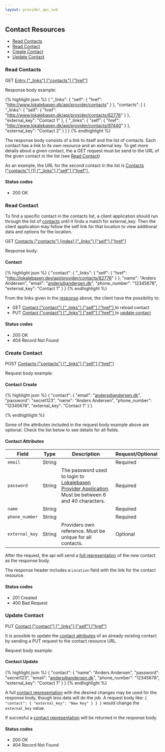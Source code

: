 ```yaml
---
layout: provider_api_sub
---
```

## Contact Resources

* [Read Contacts](#read_contacts)
* [Read Contact](#read_contact)
* [Create Contact](#create_contact)
* [Update Contact](#update_contact)

### <a id="read_contacts">Read Contacts</a>

GET [Entry \["_links"\] \["contacts"\] \["href"\] ](/provider_api.html#entry_locations)

Response body example:

{% highlight json %}
{
  "_links": {
    "self": {
      "href": "http://www.lokalebasen.dk/api/provider/contacts"
    }
  },
  "contacts": [
    {
      "_links": {
        "self": {
          "href": "http://www.lokalebasen.dk/api/provider/contacts/82776"
        }
      },
      "external_key": "Contact 1"
    },
    {
      "_links": {
        "self": {
          "href": "http://www.lokalebasen.dk/api/provider/contacts/97440"
        }
      },
      "external_key": "Contact 2"
    }
  ]
}
{% endhighlight %}

The response body consists of a link to itself and the list of contacts. Each contact has a link to its own resource and an external key. To get more details about a given contact, the a GET request must be send to the URL of the given contact in the list (see [Read Contact](#read_contact))

As an example, the URL for the second contact in the list is [ Contacts \["contacts"\] \[1\] \["_links"\] \["self"\] \["href"\] ](#read_contacts).

#### Status codes

* 200 OK

### <a id="read_contact">Read Contact</a>

To find a specific contact in the contacts list, a client application should
run through the list of [contacts](#contact_list) until it finds a match
for external_key. Then the client application may follow the self link for
that location to view additional data and options for the location.

GET [ Contacts \["contacts"\] \[index\] \["_links"\] \["self"\] \["href"\] ](#contact_list)

Response body:

#### <a id="contact">Contact</a>

{% highlight json %}
{
  "contact": {
    "_links": {
      "self": {
        "href": "http://lokalebasen.dev/api/provider/contacts/82776"
      }
    },
    "name": "Anders Andersen",
    "email": "anders@andersen.dk",
    "phone_number": "12345678",
    "external_key": "Contact 1"
  }
}
{% endhighlight %}

From the links given in the [response](#contact) above, the client have the possibility to:

* GET [ Contact \["contact"\] \["_links"\] \["self"\] \["href"\] ](#contact) to reload contact
* PUT [ Contact \["contact"\] \["_links"\] \["self"\] \["href"\] ](#contact) to [update contact](#update_contact)

#### Status codes

* 200 OK
* 404 Record Not Found

### <a id="create_contact">Create Contact</a>

POST [ Contacts \["contacts"\] \["_links"\] \["self"\] \["href"\] ](#contact_list)

Request body example:

#### <a id="contact_create_request">Contact Create</a>

{% highlight json %}
{
  "contact": {
    "email": "anders@andersen.dk",
    "password": "secret123",
    "name": "Anders Andersen",
    "phone_number": "12345678",
    "external_key": "Contact 1"
  }
}

{% endhighlight %}

Some of the attributes included in the request body example above are optional.
Check the list below to see details for all fields.

#### <a id="contact_attributes">Contact Attributes</a>

| Field          | Type   | Description | Request/Optional |
| -------------- | ------ | ----------- | ---------------- |
| `email`        | String |             | Required
| `password`     | String | The password used to login to [Lokalebasen Provider Application](http://www.lokalebasen.dk/login). Must be between 6 and 40 characters. | Required
| `name`         | String |             | Required
| `phone_number` | String |             | Required
| `external_key` | String | Providers own reference. Must be unique for all contacts. | Optional

After the request, the api will send a [full representation](#contact) of the new contact as the response body.

The response header includes a `Location` field with the link for the contact resource.

#### Status codes

* 201 Created
* 400 Bad Request

### <a id="update_contact">Update Contact</a>

PUT [ Contact \["contact"\] \["_links"\] \["self"\] \["href"\] ](#contact)

It is possible to update the [contact attributes](#contact_attributes) of an already existing contact by sending a PUT request to the contact resource URL.

Request body example:

#### <a id="contact_update">Contact Update</a>

{% highlight json %}
{
  "contact": {
    "name": "Anders Andersen",
    "password": "secret123",
    "email": "anders@andersen.dk",
    "phone_number": "12345678",
    "external_key": "Contact 1"
  }
}
{% endhighlight %}

A full [contact representation](#contact) with the desired changes may be
used for the response body, though less data will do the job.
A request body like: `{ "contact": { "external_key": "New Key" } } }` would
change the `external_key` value.

If succesful a [contact representation](#contact) will be returned in the
response body.

#### Status codes

* 200 OK
* 404 Record Not Found
